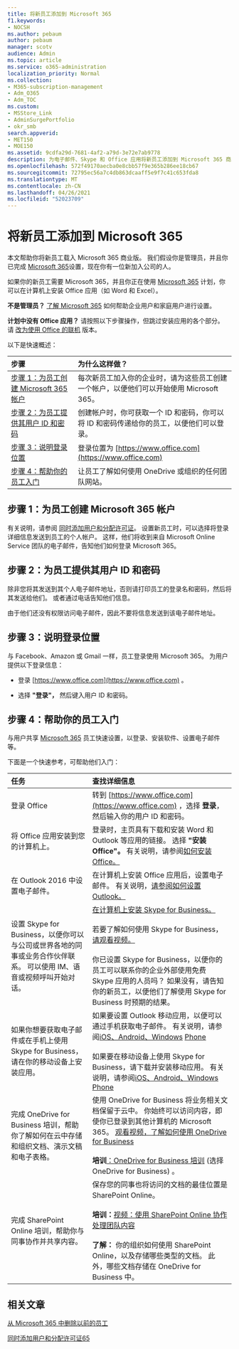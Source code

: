 ```yaml
---
title: 将新员工添加到 Microsoft 365
f1.keywords:
- NOCSH
ms.author: pebaum
author: pebaum
manager: scotv
audience: Admin
ms.topic: article
ms.service: o365-administration
localization_priority: Normal
ms.collection:
- M365-subscription-management
- Adm_O365
- Adm_TOC
ms.custom:
- MSStore_Link
- AdminSurgePortfolio
- okr_smb
search.appverid:
- MET150
- MOE150
ms.assetid: 9cdfa29d-7681-4af2-a79d-3e72e7ab9778
description: 为电子邮件、Skype 和 Office 应用将新员工添加到 Microsoft 365 商业版。
ms.openlocfilehash: 572f49170aecba0e8cbb57f9e365b286ee18cb67
ms.sourcegitcommit: 72795ec56a7c4db863dcaaff5e9f7c41c653fda8
ms.translationtype: MT
ms.contentlocale: zh-CN
ms.lasthandoff: 04/26/2021
ms.locfileid: "52023709"
---
```

# <a name="add-a-new-employee-to-microsoft-365"></a>将新员工添加到 Microsoft 365

本文帮助你将新员工载入 Microsoft 365 商业版。 我们假设你是管理员，并且你已完成 [Microsoft 365](../setup/setup.md)设置，现在你有一位新加入公司的人。
  
如果你的新员工需要 Microsoft 365，并且你正在使用 [Microsoft 365](https://products.office.com/business/compare-office-365-for-business-plans) 计划，你可以在计算机上安装 Office 应用（如 Word 和 Excel）。 
  
 **不是管理员？** [了解 Microsoft 365](https://support.microsoft.com/office/396b8d9e-e118-42d0-8a0d-87d1f2f055fb) 如何帮助企业用户和家庭用户进行设置。 
  
 **计划中没有 Office 应用？** 请按照以下步骤操作，但跳过安装应用的各个部分。 请 [改为使用 Office 的联机](https://support.microsoft.com/office/91a4ec74-67fe-4a84-a268-f6bdf3da1804) 版本。 
  
以下是快速概述： 
  
|**步骤**|**为什么这样做？**|
|:-----|:-----|
|[步骤 1：为员工创建 Microsoft 365 帐户](#step-1-create-a-microsoft-365-account-for-the-employee) <br/> |每次新员工加入你的企业时，请为这些员工创建一个帐户，以便他们可以开始使用 Microsoft 365。  <br/> |
|[步骤 2：为员工提供其用户 ID 和密码](#step-2-give-the-employee-their-user-id-and-password) <br/> |创建帐户时，你可获取一个 ID 和密码，你可以将 ID 和密码传递给你的员工，以便他们可以登录。  <br/> |
|[步骤 3：说明登录位置](#step-3-explain-where-to-sign-in) <br/> |登录位置为 [https://www.office.com](https://www.office.com) <br/> |
|[步骤 4：帮助你的员工入门](#step-4-help-your-employee-get-started) <br/> |让员工了解如何使用 OneDrive 或组织的任何团队网站。  <br/> |
   
## <a name="step-1-create-a-microsoft-365-account-for-the-employee"></a>步骤 1：为员工创建 Microsoft 365 帐户


有关说明，请参阅 [同时添加用户和分配许可证](add-users.md)。 设置新员工时，可以选择将登录详细信息发送到员工的个人帐户。 这样，他们将收到来自 Microsoft Online Service 团队的电子邮件，告知他们如何登录 Microsoft 365。
  
## <a name="step-2-give-the-employee-their-user-id-and-password"></a>步骤 2：为员工提供其用户 ID 和密码


除非您将其发送到其个人电子邮件地址，否则请打印员工的登录名和密码，然后将其发送给他们。 或者通过电话告知他们信息。
  
由于他们还没有权限访问电子邮件，因此不要将信息发送到该电子邮件地址。
  
## <a name="step-3-explain-where-to-sign-in"></a>步骤 3：说明登录位置 


与 Facebook、Amazon 或 Gmail 一样，员工登录使用 Microsoft 365。 为用户提供以下登录信息：
  
- 登录 [https://www.office.com](https://www.office.com) 。
    
- 选择 **"登录"，** 然后键入用户 ID 和密码。
    
## <a name="step-4-help-your-employee-get-started"></a>步骤 4：帮助你的员工入门


与用户共享 [Microsoft 365](../../business-video/employee-quick-setup.md) 员工快速设置，以登录、安装软件、设置电子邮件等。 
  
下面是一个快速参考，可帮助他们入门：
  
|**任务**|**查找详细信息**|
|:-----|:-----|
|登录 Office  <br/> |转到 [https://www.office.com](https://www.office.com) ，选择 **登录**，然后输入你的用户 ID 和密码。  <br/> |
|将 Office 应用安装到您的计算机上。  <br/><br/> |登录时，主页具有下载和安装 Word 和 Outlook 等应用的链接。  选择 **"安装 Office"。**         有关说明，请参阅[如何安装 Office。](https://support.microsoft.com/office/4414eaaf-0478-48be-9c42-23adc4716658)  <br/> |
|在 Outlook 2016 中设置电子邮件。  <br/> |在计算机上安装 Office 应用后，设置电子邮件。 有关说明，[请参阅如何设置 Outlook。](https://support.microsoft.com/office/6e27792a-9267-4aa4-8bb6-c84ef146101b)  <br/> |
|设置 Skype for Business，以便你可以与公司或世界各地的同事或业务合作伙伴联系。 可以使用 IM、语音或视频呼叫开始对话。  <br/> |[在计算机上安装 Skype for Business。](https://support.microsoft.com/office/8a0d4da8-9d58-44f9-9759-5c8f340cb3fb)  <br/> <br/>若要了解如何使用 Skype for Business， [请观看视频。](https://support.microsoft.com/office/3a21eca4-434d-41f1-ab06-3d4a268573b7) <br/> <br/>你已设置 Skype for Business，以便你的员工可以联系你的企业外部使用免费 Skype 应用的人员吗？ 如果没有，请告知你的新员工，以便他们了解使用 Skype for Business 时预期的结果。  <br/> |
|如果你想要获取电子邮件或在手机上使用 Skype for Business，请在你的移动设备上安装应用。  <br/> |如果要设置 Outlook 移动应用，以便可以通过手机获取电子邮件。 有关说明，请参阅[iOS、Android、Windows](https://support.microsoft.com/office/b2de2161-cc1d-49ef-9ef9-81acd1c8e234) [Phone](https://support.microsoft.com/office/181a112a-be92-49ca-ade5-399264b3d417) [](https://support.microsoft.com/office/886db551-8dfa-4fd5-b835-f8e532091872) <br/> <br/>如果要在移动设备上使用 Skype for Business，请下载并安装移动应用。 有关说明，请参阅[iOS、Android、Windows](https://support.microsoft.com/office/3239c8a3-cf55-4ff0-a967-5de51911c049#OS_Type=iOS) [Phone](https://support.microsoft.com/office/4d1b7dfa-5b0b-4868-bae5-25947fb99e6e#OS_Type=Windows_Phone) [](https://support.microsoft.com/office/4d1b7dfa-5b0b-4868-bae5-25947fb99e6e#OS_Type=Android) <br/> |
|完成 OneDrive for Business 培训，帮助你了解如何在云中存储和组织文档、演示文稿和电子表格。  <br/> |使用 OneDrive for Business 将业务相关文档保留于云中。 你始终可以访问内容，即使你已登录到其他计算机的 Microsoft 365。 [观看视频，了解如何使用 OneDrive for Business](https://support.microsoft.com/office/b30da4eb-ddd2-44b6-943b-e6fbfc6b8dde) <br/><br/> **培训**[：OneDrive for Business 培训](https://support.microsoft.com/office/1f608184-b7e6-43ca-8753-2ff679203132) (选择 OneDrive for Business) 。  <br/> |
|完成 SharePoint Online 培训，帮助你与同事协作并共享内容。  <br/> |保存您的同事也将访问的文档的最佳位置是 SharePoint Online。  <br/> <br/>**培训：**[视频：使用 SharePoint Online 协作处理团队内容](https://support.microsoft.com/office/c17b6824-cc22-478f-8757-497cc6b57121) <br/><br/> **了解：** 你的组织如何使用 SharePoint Online，以及存储哪些类型的文档。 此外，哪些文档存储在 OneDrive for Business 中。  <br/> |

## <a name="related-articles"></a>相关文章

[从 Microsoft 365 中删除以前的员工](remove-former-employee.md)
  
[同时添加用户和分配许可证65](add-users.md)